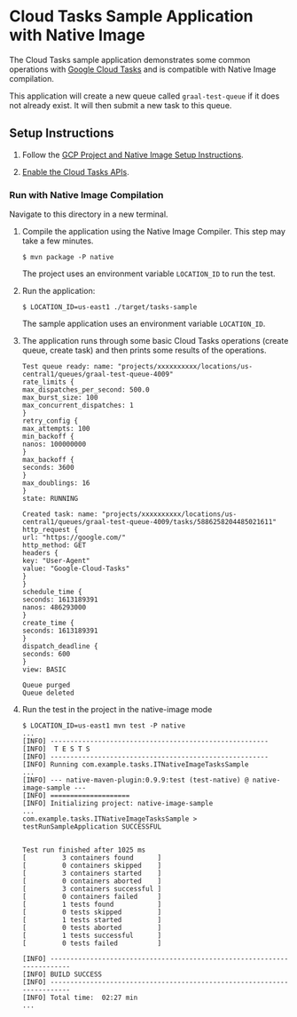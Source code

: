 # Cloud Tasks Sample Application with Native Image

The Cloud Tasks sample application demonstrates some common operations with
[Google Cloud Tasks](https://cloud.google.com/tasks) and is compatible with
Native Image compilation.

This application will create a new queue called `graal-test-queue` if it does
not already exist.
It will then submit a new task to this queue.

## Setup Instructions

1. Follow the [GCP Project and Native Image Setup Instructions](../../README.md).

2. [Enable the Cloud Tasks APIs](https://console.cloud.google.com/apis/api/cloudtasks.googleapis.com).

### Run with Native Image Compilation

Navigate to this directory in a new terminal.

1. Compile the application using the Native Image Compiler. This step may take a few minutes.

   ```
   $ mvn package -P native
   ```

   The project uses an environment variable `LOCATION_ID` to run the test.
    
2. Run the application:

   ```
   $ LOCATION_ID=us-east1 ./target/tasks-sample
   ```

   The sample application uses an environment variable `LOCATION_ID`.

3. The application runs through some basic Cloud Tasks operations (create queue, create task) and then prints some results of the operations.

   ```
   Test queue ready: name: "projects/xxxxxxxxxx/locations/us-central1/queues/graal-test-queue-4009"
   rate_limits {
   max_dispatches_per_second: 500.0
   max_burst_size: 100
   max_concurrent_dispatches: 1
   }
   retry_config {
   max_attempts: 100
   min_backoff {
   nanos: 100000000
   }
   max_backoff {
   seconds: 3600
   }
   max_doublings: 16
   }
   state: RUNNING
   
   Created task: name: "projects/xxxxxxxxxx/locations/us-central1/queues/graal-test-queue-4009/tasks/5886258204485021611"
   http_request {
   url: "https://google.com/"
   http_method: GET
   headers {
   key: "User-Agent"
   value: "Google-Cloud-Tasks"
   }
   }
   schedule_time {
   seconds: 1613189391
   nanos: 486293000
   }
   create_time {
   seconds: 1613189391
   }
   dispatch_deadline {
   seconds: 600
   }
   view: BASIC
   
   Queue purged
   Queue deleted
   ```

4. Run the test in the project in the native-image mode

   ```
   $ LOCATION_ID=us-east1 mvn test -P native
   ...
   [INFO] -------------------------------------------------------
   [INFO]  T E S T S
   [INFO] -------------------------------------------------------
   [INFO] Running com.example.tasks.ITNativeImageTasksSample
   ...
   [INFO] --- native-maven-plugin:0.9.9:test (test-native) @ native-image-sample ---
   [INFO] ====================
   [INFO] Initializing project: native-image-sample
   ...
   com.example.tasks.ITNativeImageTasksSample > testRunSampleApplication SUCCESSFUL
   
   
   Test run finished after 1025 ms
   [         3 containers found      ]
   [         0 containers skipped    ]
   [         3 containers started    ]
   [         0 containers aborted    ]
   [         3 containers successful ]
   [         0 containers failed     ]
   [         1 tests found           ]
   [         0 tests skipped         ]
   [         1 tests started         ]
   [         0 tests aborted         ]
   [         1 tests successful      ]
   [         0 tests failed          ]
   
   [INFO] ------------------------------------------------------------------------
   [INFO] BUILD SUCCESS
   [INFO] ------------------------------------------------------------------------
   [INFO] Total time:  02:27 min
   ...
   ```
